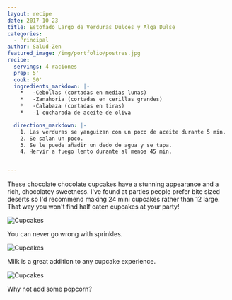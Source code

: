 ```yaml
---
layout: recipe
date: 2017-10-23
title: Estofado Largo de Verduras Dulces y Alga Dulse
categories:
  - Principal
author: Salud-Zen
featured_image: /img/portfolio/postres.jpg
recipe:
  servings: 4 raciones
  prep: 5'
  cook: 50'
  ingredients_markdown: |-
    *	-Cebollas (cortadas en medias lunas)
    *	-Zanahoria (cortadas en cerillas grandes)
    *	-Calabaza (cortadas en tiras)
    *	-1 cucharada de aceite de oliva

  directions_markdown: |-
    1. Las verduras se yanguizan con un poco de aceite durante 5 min.
    2. Se salan un poco.
    3. Se le puede añadir un dedo de agua y se tapa.
    4. Hervir a fuego lento durante al menos 45 min.


---
```

These chocolate chocolate cupcakes have a stunning appearance and a rich, chocolatey sweetness. I've found at parties people prefer bite sized deserts so I'd recommend making 24 mini cupcakes rather than 12 large. That way you won't find half eaten cupcakes at your party!

![Cupcakes](https://images.unsplash.com/photo-1448131063153-f1e240f98a72?w=1560&h=940&fit=crop)

You can never go wrong with sprinkles.

![Cupcakes](https://images.unsplash.com/photo-1420730614543-e39f93134b0d?w=1560&h=940&fit=crop)

Milk is a great addition to any cupcake experience.

![Cupcakes](https://images.unsplash.com/photo-1457508252818-162dc1934c2f?w=1560&h=940&fit=crop)

Why not add some popcorn?
